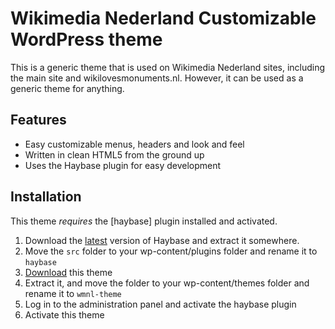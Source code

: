 Wikimedia Nederland Customizable WordPress theme
================================================

This is a generic theme that is used on Wikimedia Nederland sites, including
the main site and wikilovesmonuments.nl. However, it can be used as a generic
theme for anything.

Features
--------
* Easy customizable menus, headers and look and feel
* Written in clean HTML5 from the ground up
* Uses the Haybase plugin for easy development

Installation
------------
This theme *requires* the [haybase] plugin installed and activated.

1. Download the [latest] version of Haybase and extract it somewhere.
2. Move the `src` folder to your wp-content/plugins folder and rename it to `haybase`
3. [Download] this theme
4. Extract it, and move the folder to your wp-content/themes folder and rename it to `wmnl-theme`
5. Log in to the administration panel and activate the haybase plugin
6. Activate this theme

[latest]: http://github.com/hay/haybase/zipball/master
[Download]: http://github.com/hay/wmnl-theme/zipball/master